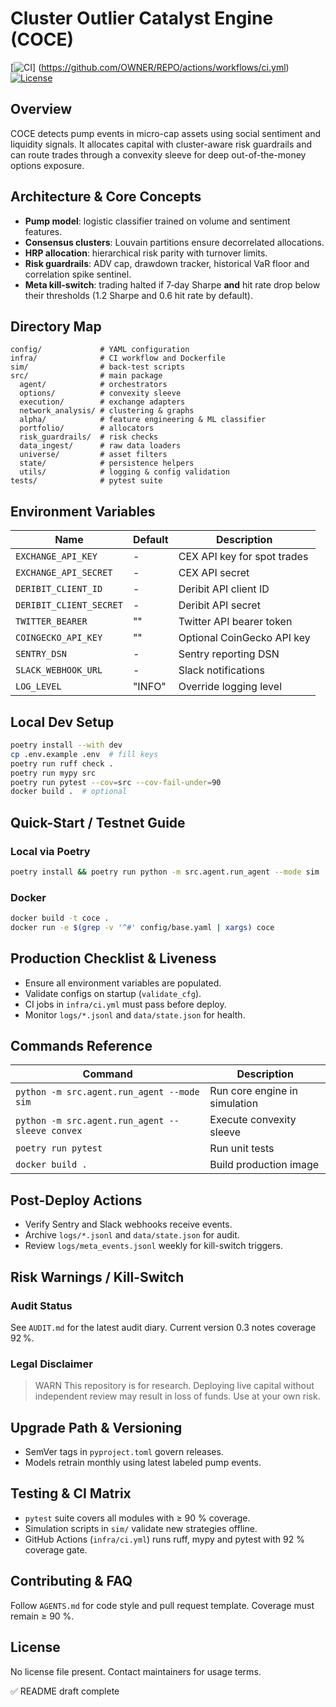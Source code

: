 # Cluster Outlier Catalyst Engine (COCE)

[![CI](https://github.com/OWNER/REPO/actions/workflows/ci.yml/badge.svg)]
(https://github.com/OWNER/REPO/actions/workflows/ci.yml)
[![License](https://img.shields.io/badge/license-unlicensed-lightgrey.svg)](#license)

## Overview
COCE detects pump events in micro-cap assets using social sentiment and liquidity signals. It
allocates capital with cluster-aware risk guardrails and can route trades through a convexity
sleeve for deep out-of-the-money options exposure.

## Architecture & Core Concepts
- **Pump model**: logistic classifier trained on volume and sentiment features.
- **Consensus clusters**: Louvain partitions ensure decorrelated allocations.
- **HRP allocation**: hierarchical risk parity with turnover limits.
- **Risk guardrails**: ADV cap, drawdown tracker, historical VaR floor and correlation spike
  sentinel.
- **Meta kill-switch**: trading halted if 7‑day Sharpe **and** hit rate drop below
  their thresholds (1.2 Sharpe and 0.6 hit rate by default).

## Directory Map
```
config/             # YAML configuration
infra/              # CI workflow and Dockerfile
sim/                # back-test scripts
src/                # main package
  agent/            # orchestrators
  options/          # convexity sleeve
  execution/        # exchange adapters
  network_analysis/ # clustering & graphs
  alpha/            # feature engineering & ML classifier
  portfolio/        # allocators
  risk_guardrails/  # risk checks
  data_ingest/      # raw data loaders
  universe/         # asset filters
  state/            # persistence helpers
  utils/            # logging & config validation
tests/              # pytest suite
```

## Environment Variables
| Name | Default | Description |
|-----|---------|-------------|
| `EXCHANGE_API_KEY` | - | CEX API key for spot trades |
| `EXCHANGE_API_SECRET` | - | CEX API secret |
| `DERIBIT_CLIENT_ID` | - | Deribit API client ID |
| `DERIBIT_CLIENT_SECRET` | - | Deribit API secret |
| `TWITTER_BEARER` | "" | Twitter API bearer token |
| `COINGECKO_API_KEY` | "" | Optional CoinGecko API key |
| `SENTRY_DSN` | - | Sentry reporting DSN |
| `SLACK_WEBHOOK_URL` | - | Slack notifications |
| `LOG_LEVEL` | "INFO" | Override logging level |

## Local Dev Setup
```bash
poetry install --with dev
cp .env.example .env  # fill keys
poetry run ruff check .
poetry run mypy src
poetry run pytest --cov=src --cov-fail-under=90
docker build .  # optional
```

## Quick-Start / Testnet Guide
### Local via Poetry
```bash
poetry install && poetry run python -m src.agent.run_agent --mode sim
```
### Docker
```bash
docker build -t coce .
docker run -e $(grep -v '^#' config/base.yaml | xargs) coce
```

## Production Checklist & Liveness
- Ensure all environment variables are populated.
- Validate configs on startup (`validate_cfg`).
- CI jobs in `infra/ci.yml` must pass before deploy.
- Monitor `logs/*.jsonl` and `data/state.json` for health.

## Commands Reference
| Command | Description |
|---------|-------------|
| `python -m src.agent.run_agent --mode sim` | Run core engine in simulation |
| `python -m src.agent.run_agent --sleeve convex` | Execute convexity sleeve |
| `poetry run pytest` | Run unit tests |
| `docker build .` | Build production image |

## Post-Deploy Actions
- Verify Sentry and Slack webhooks receive events.
- Archive `logs/*.jsonl` and `data/state.json` for audit.
- Review `logs/meta_events.jsonl` weekly for kill-switch triggers.

## Risk Warnings / Kill-Switch
### Audit Status
See `AUDIT.md` for the latest audit diary. Current version 0.3 notes coverage 92 %.
### Legal Disclaimer
> WARN
> This repository is for research. Deploying live capital without independent review may
> result in loss of funds. Use at your own risk.

## Upgrade Path & Versioning
- SemVer tags in `pyproject.toml` govern releases.
- Models retrain monthly using latest labeled pump events.

## Testing & CI Matrix
- `pytest` suite covers all modules with ≥ 90 % coverage.
- Simulation scripts in `sim/` validate new strategies offline.
- GitHub Actions (`infra/ci.yml`) runs ruff, mypy and pytest with 92 % coverage gate.

## Contributing & FAQ
Follow `AGENTS.md` for code style and pull request template. Coverage must remain ≥ 90 %.

## License
No license file present. Contact maintainers for usage terms.

✅ README draft complete
